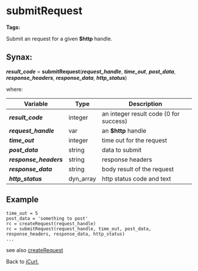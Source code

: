 # submitRequest

**Tags:**
<badge text='curl' vertical='middle' />
<badge text='http' vertical='middle' />

Submit an request for a given **$http** handle.

## Synax:

***result_code*** = **submitRequest**(***request_handle***, ***time_out***, ***post_data***, ***response_headers***, ***response_data***, ***http_status***)

where:

| Variable | Type | Description |
|--|--|--|
***result_code*** | integer |an integer result code (0 for success)
***request_handle*** | var | an **$http** handle
***time_out*** | integer |time out for the request
***post_data*** | string |data to submit
***response_headers*** | string |response headers
***response_data*** | string |body result of the request
***http_status*** | dyn_array |http status code and text

## Example

```
time_out = 5
post_data = 'something to post'
rc = createRequest(request_handle)
rc = submitRequest(request_handle, time_out, post_data, response_headers, response_data, http_status)
...
```

see also [createRequest](../createRequest/#heading)

Back to [jCurl.](./../README.md)

  
<PageFooter />
